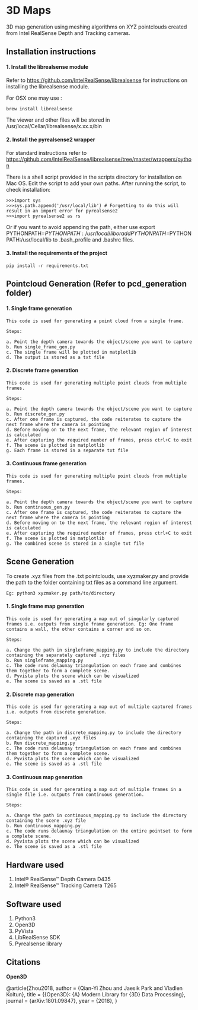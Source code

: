 # 3D Maps

3D map generation using meshing algorithms on XYZ pointclouds created from Intel RealSense Depth and Tracking cameras.

## Installation instructions

#### 1. Install the librealsense module

Refer to https://github.com/IntelRealSense/librealsense for instructions on installing the librealsense module.

For OSX one may use :

	brew install librealsense

The viewer and other files will be stored in /usr/local/Cellar/librealsense/x.xx.x/bin

#### 2. Install the pyrealsense2 wrapper

For standard instructions refer to https://github.com/IntelRealSense/librealsense/tree/master/wrappers/python

There is a shell script provided in the scripts directory for installation on Mac OS. Edit the script to add your own paths. After running the script, to check installation:

	>>>import sys
	>>>sys.path.append('/usr/local/lib') # Forgetting to do this will result in an import error for pyrealsense2
	>>>import pyrealsense2 as rs

Or if you want to avoid appending the path, either use export PYTHONPATH=$PYTHONPATH:/usr/local/lib or add PYTHONPATH=$PYTHONPATH:/usr/local/lib to .bash_profile and .bashrc files.

#### 3. Install the requirements of the project

	pip install -r requirements.txt
	
## Pointcloud Generation (Refer to pcd_generation folder)

#### 1. Single frame generation
	
	This code is used for generating a point cloud from a single frame.
	
	Steps:
	
	a. Point the depth camera towards the object/scene you want to capture
	b. Run single_frame_gen.py
	c. The single frame will be plotted in matplotlib
	d. The output is stored as a txt file
	
#### 2. Discrete frame generation
	
	This code is used for generating multiple point clouds from multiple frames.
	
	Steps:
	
	a. Point the depth camera towards the object/scene you want to capture
	b. Run discrete_gen.py
	c. After one frame is captured, the code reiterates to capture the next frame where the camera is pointing
	d. Before moving on to the next frame, the relevant region of interest is calculated
	e. After capturing the required number of frames, press ctrl+C to exit
	f. The scene is plotted in matplotlib
	g. Each frame is stored in a separate txt file
	
#### 3. Continuous frame generation
	
	This code is used for generating multiple point clouds from multiple frames.
	
	Steps:
	
	a. Point the depth camera towards the object/scene you want to capture
	b. Run continuous_gen.py
	c. After one frame is captured, the code reiterates to capture the next frame where the camera is pointing
	d. Before moving on to the next frame, the relevant region of interest is calculated
	e. After capturing the required number of frames, press ctrl+C to exit
	f. The scene is plotted in matplotlib
	g. The combined scene is stored in a single txt file
	
## Scene Generation 

To create .xyz files from the .txt pointclouds, use xyzmaker.py and provide the path to the folder containing txt files as a command line argument.

	Eg: python3 xyzmaker.py path/to/directory
	
#### 1. Single frame map generation
	
	This code is used for generating a map out of singularly captured frames i.e. outputs from single frame generation. Eg: One frame contains a wall, the other contains a corner and so on.
	
	Steps:
	
	a. Change the path in singleframe_mapping.py to include the directory containing the separately captured .xyz files
	b. Run singleframe_mapping.py
	c. The code runs delaunay triangulation on each frame and combines them together to form a complete scene.
	d. Pyvista plots the scene which can be visualized
	e. The scene is saved as a .stl file

#### 2. Discrete map generation
	
	This code is used for generating a map out of multiple captured frames i.e. outputs from discrete generation.
	
	Steps:
	
	a. Change the path in discrete_mapping.py to include the directory containing the captured .xyz files
	b. Run discrete_mapping.py
	c. The code runs delaunay triangulation on each frame and combines them together to form a complete scene.
	d. Pyvista plots the scene which can be visualized
	e. The scene is saved as a .stl file
	
#### 3. Continuous map generation
	
	This code is used for generating a map out of multiple frames in a single file i.e. outputs from continuous generation.
	
	Steps:
	
	a. Change the path in continuous_mapping.py to include the directory containing the scene .xyz file
	b. Run continuous_mapping.py
	c. The code runs delaunay triangulation on the entire pointset to form a complete scene.
	d. Pyvista plots the scene which can be visualized
	e. The scene is saved as a .stl file

## Hardware used

1. Intel® RealSense™ Depth Camera D435
2. Intel® RealSense™ Tracking Camera T265

## Software used

1. Python3
2. Open3D
3. PyVista
4. LibRealSense SDK
5. Pyrealsense library
	
## Citations

**Open3D**

@article{Zhou2018,
	author    = {Qian-Yi Zhou and Jaesik Park and Vladlen Koltun},
	title     = {{Open3D}: {A} Modern Library for {3D} Data Processing},
	journal   = {arXiv:1801.09847},
	year      = {2018},
}
